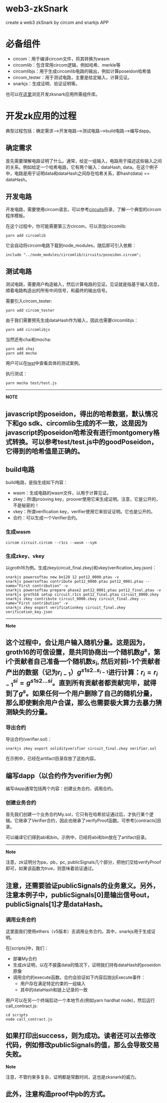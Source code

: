 # web3-zkSnark
create a web3 zkSnark by circom and snarkjs APP

# 必备组件

- circom：用于编译circom文件，将其转换为wasm
- circomlib：包含常用circom逻辑，例如哈希、merkle等
- circomlibjs：用于生成circomlib电路的输出，例如计算poseidon哈希值
- circom_tester：用于测试电路，主要是给定输入，计算见证。
- snarkjs：生成证明、验证证明等。

也可以在[这里](https://docs.circom.io/ )浏览开发zksnark应用所需组件库。


# 开发zk应用的过程
典型过程包括：确定需求——>开发电路——>测试电路——>build电路——>编写dapp。

## 确定需求
首先需要理解电路证明了什么。通常，给定一组输入，电路用于描述这些输入之间的关系。例如给定一个哈希电路，它有两个输入：dataHash, data。在这个例子中，电路是用于证明data和dataHash之间存在哈希关系，即hash(data) == dataHash。

## 开发电路
开发电路，需要使用circom语言。可以参考[circuits](./circuits)目录，了解一个典型的circom程序模板。

在这个过程中，你可能需要第三方circom，可以添加circomlib:
```
yarn add circomlib
```
它会自动将circom电路下载到node_modules，随后即可引入依赖：
```
include "../node_modules/circomlib/circuits/poseidon.circom";
```


## 测试电路
测试电路，需要用户构造输入，然后计算电路的见证。见证就是指基于输入信息，顺着电路构造出的所有中间信号，和最终的输出信号。

需要引入circom_tester:
```
yarn add circom_tester
```
由于我们需要预先生成dataHash作为输入，因此也需要circomlibjs：
```
yarn add circomlibjs
```
当然还有chai和mocha:
```
yarn add chai 
yarn add mocha
```

用户可以在[test](./test)中查看具体的测试案例。

执行测试：

```
yarn mocha test/test.js
```
---
**NOTE**

javascript的poseidon，得出的哈希数据，默认情况下和go sdk、circomlib生成的不一致，这是因为javascript的poseidon哈希没有进行montgomery格式转换。可以参考test/test.js中的goodPoseidon，它得到的哈希值是正确的。
---

## build电路

build电路，是指生成如下内容：
- wasm：生成电路的wasm文件，以用于计算见证。
- zkey：所谓prooving key，proover使用它来生成证明。注意，它是公开的，不是秘密的！
- vkey：所谓verification key，verifier使用它来验证证明。它也是公开的。
- 合约：可以生成一个Verifier合约。

### 生成wasm
```
circom circuit.circom --r1cs --wasm --sym

```
### 生成zkey、vkey
以groth16为例。生成zkey(circuit_final.zkey)和vkey(verification_key.json)：
```
snarkjs powersoftau new bn128 12 pot12_0000.ptau -v
snarkjs powersoftau contribute pot12_0000.ptau pot12_0001.ptau --name="First contribution" -v
snarkjs powersoftau prepare phase2 pot12_0001.ptau pot12_final.ptau -v
snarkjs groth16 setup circuit.r1cs pot12_final.ptau circuit_0000.zkey
snarkjs zkey contribute circuit_0000.zkey circuit_final.zkey --name="First contribution" -v
snarkjs zkey export verificationkey circuit_final.zkey verification_key.json

```

---
**Note**

这个过程中，会让用户输入随机分量。这是因为，groth16的可信设置，是共同协商出一个随机数$g^s$，第i个贡献者自己准备一个随机数$s_i$, 然后对前i-1个贡献者产出的数据（记为$r_{i-1}$）$g^{s1s2..s_{i-1}}$进行计算：$r_i = r_{i-1}^{si} = g^{s1s2...si}$。直到所有贡献者都贡献完毕，就得到了$g^s$。如果任何一个用户删除了自己的随机分量，那么即使剩余用户合谋，那么也需要极大算力去暴力猜测缺失的分量。
---


### 导出合约
导出合约(verifier.sol)：
```
snarkjs zkey export solidityverifier circuit_final.zkey verifier.sol
```

在示例中，已经在artifact目录存放了这些内容。

## 编写dapp（以合约作为verifier为例）
编写dapp通常包括两个内容：创建业务合约、调用合约。

### 创建业务合约
首先我们创建一个业务合约My.sol，它只有在哈希验证通过后，才执行某个逻辑。它继承了Verifier合约，因此也继承了verifyProof函数。可参考[contracts]目录。

可以编译它们得到abi和bin。示例中，已经将abi和bin放在了artifact目录。

---
**Note**

注意，zk证明分为pa，pb，pc, publicSignals几个部分，把他们交给verifyProof即可，如果该函数为true，则意味着验证通过。

注意，还需要验证publicSignals的业务意义。另外，注意本例子中，publicSignals[0]是输出信号out，publicSignals[1]才是dataHash。
---


### 调用业务合约
这里面我们使用ethers（v5版本）去调用业务合约。其中，snarkjs用于生成证明。

在[scripts]中，我们：
- 部署My合约
- 生成zk证明，以在不披露data的情况下，证明我们持有dataHash的poseidon原像
- 调用合约的execute函数。合约会验证如下内容后抛出Execute事件：
    - 用户存在满足特定约束的一组输入
    - 其中的dataHash和链上记录的一致

用户可以在另一个终端启动一个本地节点(例如yarn hardhat node)，然后运行call_contract.js:

```
cd scripts
node call_contract.js
```

如果打印出success，则为成功。读者还可以去修改代码，例如修改publicSignals的值，那么会导致交易失败。
---
**Note**

注意，不管约束多复杂，证明都是常数时间，这也是zksnark的威力。

此外，注意构造proof中pb的方式。
---